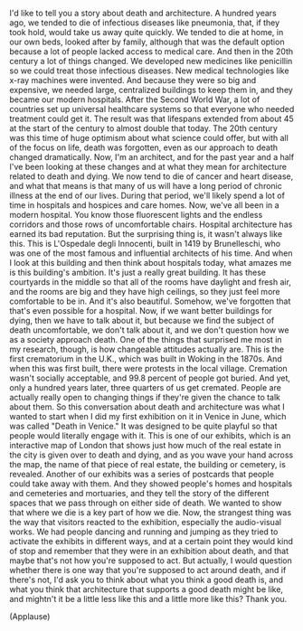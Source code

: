 
I&#39;d like to tell you a story
about death and architecture.
A hundred years ago, we tended to die
of infectious diseases like pneumonia,
that, if they took hold,
would take us away quite quickly.
We tended to die at home,
in our own beds, looked after by family,
although that was the default option
because a lot of people
lacked access to medical care.
And then in the 20th century
a lot of things changed.
We developed new medicines like penicillin
so we could treat
those infectious diseases.
New medical technologies
like x-ray machines were invented.
And because they were
so big and expensive,
we needed large, centralized
buildings to keep them in,
and they became our modern hospitals.
After the Second World War,
a lot of countries set up 
universal healthcare systems
so that everyone who needed
treatment could get it.
The result was that lifespans extended
from about 45 at the start of the century
to almost double that today.
The 20th century was this time of huge 
optimism about what science could offer,
but with all of the focus on life,
death was forgotten,
even as our approach to death
changed dramatically.
Now, I&#39;m an architect,
and for the past year and a half
I&#39;ve been looking at these changes
and at what they mean for architecture
related to death and dying.
We now tend to die
of cancer and heart disease,
and what that means is that many of us
will have a long period of chronic illness
at the end of our lives.
During that period,
we&#39;ll likely spend a lot of time 
in hospitals and hospices and care homes.
Now, we&#39;ve all been in a modern hospital.
You know those fluorescent lights
and the endless corridors
and those rows of uncomfortable chairs.
Hospital architecture
has earned its bad reputation.
But the surprising thing is,
it wasn&#39;t always like this.
This is L&#39;Ospedale degli Innocenti,
built in 1419 by Brunelleschi,
who was one of the most famous
and influential architects of his time.
And when I look at this building
and then think about hospitals today,
what amazes me is
this building&#39;s ambition.
It&#39;s just a really great building.
It has these courtyards in the middle
so that all of the rooms
have daylight and fresh air,
and the rooms are big
and they have high ceilings,
so they just feel
more comfortable to be in.
And it&#39;s also beautiful.
Somehow, we&#39;ve forgotten
that that&#39;s even possible for a hospital.
Now, if we want better buildings
for dying, then we have to talk about it,
but because we find the subject
of death uncomfortable,
we don&#39;t talk about it,
and we don&#39;t question how we
as a society approach death.
One of the things that surprised me
most in my research, though,
is how changeable attitudes actually are.
This is the first crematorium in the U.K.,
which was built in Woking in the 1870s.
And when this was first built,
there were protests in the local village.
Cremation wasn&#39;t socially acceptable,
and 99.8 percent of people got buried.
And yet, only a hundred years later,
three quarters of us get cremated.
People are actually really open
to changing things
if they&#39;re given the chance
to talk about them.
So this conversation
about death and architecture
was what I wanted to start
when I did my first exhibition on it
in Venice in June,
which was called &quot;Death in Venice.&quot;
It was designed to be quite playful
so that people would
literally engage with it.
This is one of our exhibits,
which is an interactive map of London
that shows just how much
of the real estate in the city
is given over to death and dying,
and as you wave your hand across the map,
the name of that piece of real estate,
the building or cemetery, is revealed.
Another of our exhibits
was a series of postcards
that people could take away with them.
And they showed people&#39;s homes
and hospitals
and cemeteries and mortuaries,
and they tell the story
of the different spaces
that we pass through
on either side of death.
We wanted to show
that where we die
is a key part of how we die.
Now, the strangest thing was the way
that visitors reacted to the exhibition,
especially the audio-visual works.
We had people dancing
and running and jumping
as they tried to activate
the exhibits in different ways,
and at a certain point
they would kind of stop
and remember that they were in
an exhibition about death,
and that maybe that&#39;s not
how you&#39;re supposed to act.
But actually, I would question
whether there is one way
that you&#39;re supposed to act around death,
and if there&#39;s not, I&#39;d ask you to think
about what you think a good death is,
and what you think that architecture
that supports a good death might be like,
and mightn&#39;t it be a little less like this
and a little more like this?
Thank you.

(Applause)

